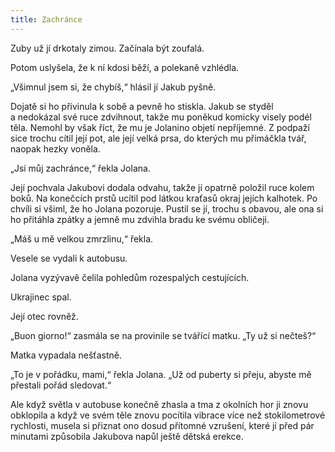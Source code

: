 ```yaml
---
title: Zachránce
---
```


Zuby už jí drkotaly zimou. Začínala být zoufalá.

Potom uslyšela, že k ní kdosi běží, a polekaně vzhlédla.

„Všimnul jsem si, že chybíš,“ hlásil jí Jakub pyšně.

Dojatě si ho přivinula k sobě a pevně ho stiskla. Jakub se styděl a nedokázal své ruce zdvihnout, takže mu poněkud komicky visely podél těla. Nemohl by však říct, že mu je Jolanino objetí nepříjemné. Z podpaží sice trochu cítil její pot, ale její velká prsa, do kterých mu přimáčkla tvář, naopak hezky voněla.

„Jsi můj zachránce,“ řekla Jolana.

Její pochvala Jakubovi dodala odvahu, takže jí opatrně položil ruce kolem boků. Na konečcích prstů ucítil pod látkou kraťasů okraj jejích kalhotek. Po chvíli si všiml, že ho Jolana pozoruje. Pustil se jí, trochu s obavou, ale ona si ho přitáhla zpátky a jemně mu zdvihla bradu ke svému obličeji.

„Máš u mě velkou zmrzlinu,“ řekla.

Vesele se vydali k autobusu.

Jolana vyzývavě čelila pohledům rozespalých cestujících.

Ukrajinec spal.

Její otec rovněž.

„Buon giorno!“ zasmála se na provinile se tvářící matku. „Ty už si nečteš?“

Matka vypadala nešťastně.

„To je v pořádku, mami,“ řekla Jolana. „Už od puberty si přeju, abyste mě přestali pořád sledovat.“

Ale když světla v autobuse konečně zhasla a tma z okolních hor ji zno­vu obklopila a když ve svém těle znovu pocítila vibrace více než sto­ki­lometrové rychlosti, musela si přiznat ono dosud přítomné vzrušení, které jí před pár minutami způsobila Jakubova napůl ještě dětská erekce.
